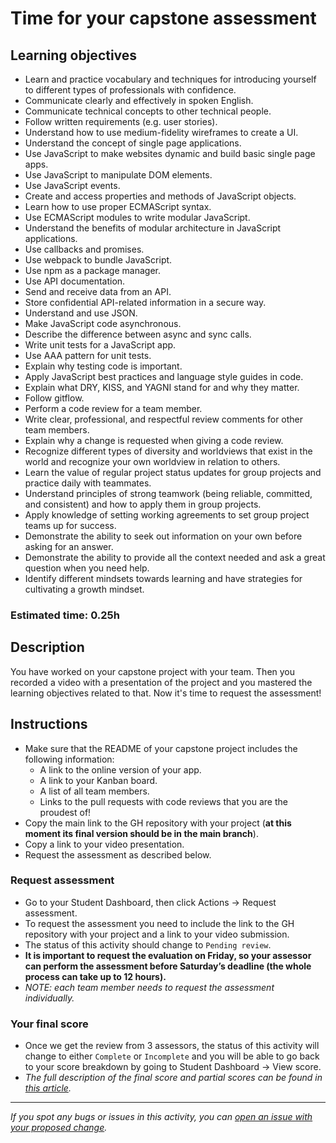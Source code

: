 
# Time for your capstone assessment

## Learning objectives

- Learn and practice vocabulary and techniques for introducing yourself to different types of professionals with confidence.
- Communicate clearly and effectively in spoken English.
- Communicate technical concepts to other technical people.
- Follow written requirements (e.g. user stories).
- Understand how to use medium-fidelity wireframes to create a UI.
- Understand the concept of single page applications.
- Use JavaScript to make websites dynamic and build basic single page apps.
- Use JavaScript to manipulate DOM elements.
- Use JavaScript events.
- Create and access properties and methods of JavaScript objects.
- Learn how to use proper ECMAScript syntax.
- Use ECMAScript modules to write modular JavaScript.
- Understand the benefits of modular architecture in JavaScript applications.
- Use callbacks and promises.
- Use webpack to bundle JavaScript.
- Use npm as a package manager.
- Use API documentation.
- Send and receive data from an API.
- Store confidential API-related information in a secure way.
- Understand and use JSON.
- Make JavaScript code asynchronous.
- Describe the difference between async and sync calls.
- Write unit tests for a JavaScript app.
- Use AAA pattern for unit tests.
- Explain why testing code is important.
- Apply JavaScript best practices and language style guides in code.
- Explain what DRY, KISS, and YAGNI stand for and why they matter.
- Follow gitflow.
- Perform a code review for a team member.
- Write clear, professional, and respectful review comments for other team members.
- Explain why a change is requested when giving a code review.
- Recognize different types of diversity and worldviews that exist in the world and recognize your own worldview in relation to others.
- Learn the value of regular project status updates for group projects and practice daily with teammates.
- Understand principles of strong teamwork (being reliable, committed, and consistent) and how to apply them in group projects.
- Apply knowledge of setting working agreements to set group project teams up for success.
- Demonstrate the ability to seek out information on your own before asking for an answer.
- Demonstrate the ability to provide all the context needed and ask a great question when you need help.
- Identify different mindsets towards learning and have strategies for cultivating a growth mindset.

### Estimated time: 0.25h

## Description

You have worked on your capstone project with your team. Then you recorded a video with a presentation of the project and you mastered the learning objectives related to that. Now it's time to request the assessment!

## Instructions

- Make sure that the README of your capstone project includes the following information:
    - A link to the online version of your app.
    - A link to your Kanban board.
    - A list of all team members.
    - Links to the pull requests with code reviews that you are the proudest of!
- Copy the main link to the GH repository with your project (**at this moment its final version should be in the main branch**).
- Copy a link to your video presentation.
- Request the assessment as described below.

### Request assessment

- Go to your Student Dashboard, then click Actions → Request assessment.
- To request the assessment you need to include the link to the GH repository with your project and a link to your video submission.
- The status of this activity should change to `Pending review`.
- **It is important to request the evaluation on Friday, so your assessor can perform the assessment before Saturday’s deadline (the whole process can take up to 12 hours).**
- *NOTE: each team member needs to request the assessment individually.*

### Your final score

- Once we get the review from 3 assessors, the status of this activity will change to either `Complete` or `Incomplete` and you will be able to go back to your score breakdown by going to Student Dashboard → View score.
- *The full description of the final score and partial scores can be found in [this article](https://github.com/microverseinc/curriculum-javascript/blob/main/group-capstone/articles/assessment_score.md).*

---

*If you spot any bugs or issues in this activity, you can [open an issue with your proposed change](https://github.com/microverseinc/curriculum-transversal-skills/blob/main/git-github/articles/open_issue.md).*
